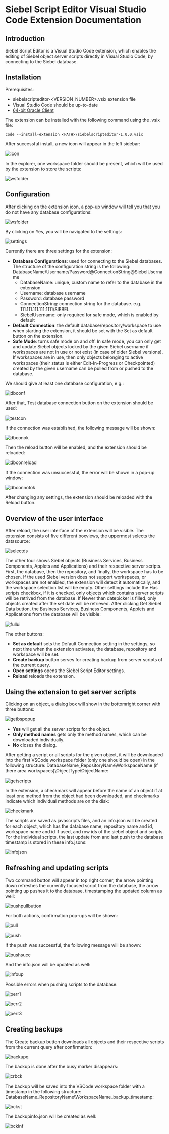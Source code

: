 # Siebel Script Editor Visual Studio Code Extension Documentation

## Introduction
Siebel Script Editor is a Visual Studio Code extension, which enables the editing of Siebel object server scripts directly in Visual Studio Code, by connecting to the Siebel database.

## Installation
Prerequisites:
- siebelscripteditor-\<VERSION_NUMBER\>.vsix extension file
-	Visual Studio Code should be up-to-date
-	[64-bit Oracle Client](https://www.oracle.com/database/technologies/instant-client/downloads.html)

The extension can be installed with the following command using the .vsix file:
```
code --install-extension <PATH>\siebelscripteditor-1.0.0.vsix
```
After successful install, a new icon will appear in the left sidebar:

![icon](/features/documentation/icon.PNG)

In the explorer, one workspace folder should be present, which will be used by the extension to store the scripts:

![wsfolder](/features/documentation/ws.png)

## Configuration
After clicking on the extension icon, a pop-up window will tell you that you do not have any database configurations:

![wsfolder](/features/documentation/nodbconf.PNG)

By clicking on Yes, you will be navigated to the settings:

![settings](/features/documentation/settings.PNG)

Currently there are three settings for the extension:
- __Database Configurations__: used for connecting to the Siebel databases. The structure of the configuration string is the following: DatabaseName/Username/Password@ConnectionString@SiebelUsername
  - DatabaseName: unique, custom name to refer to the database in the extension
  - Username: database username
  - Password: database password
  - ConnectionString: connection string for the database. e.g. 111.111.111.111:1111/SIEBEL
  - SiebelUsername: only required for safe mode, which is enabled by default
- __Default Connection__: the default database/repository/workspace to use when starting the extension, it should be set with the Set as default button on the extension.
- __Safe Mode__: turns safe mode on and off. In safe mode, you can only get and update Siebel objects locked by the given Siebel username if workspaces are not in use or not exist (in case of older Siebel versions). If workspaces are in use, then only objects belonging to active workspaces (their status is either Edit-In-Progress or Checkpointed) created by the given username can be pulled from or pushed to the database.

We should give at least one database configuration, e.g.:

![dbconf](/features/documentation/dbconf.PNG)

After that, Test database connection button on the extension should be used:

![testcon](/features/documentation/testcon.PNG)

If the connection was established, the following message will be shown:

![dbconok](/features/documentation/dbconok.PNG)

Then the reload button will be enabled, and the extension should be reloaded:

![dbconreload](/features/documentation/dbconreload.PNG)

If the connection was unsuccessful, the error will be shown in a pop-up window:

![dbconnotok](/features/documentation/dbconnotok.PNG)

After changing any settings, the extension should be reloaded with the Reload button.

## Overview of the user interface
After reload, the user interface of the extension will be visible. The extension consists of five different boxviews, the uppermost selects the datasource:

![selectds](/features/documentation/selectds.PNG)

The other four shows Siebel objects (Business Services, Business Components, Applets and Applications) and their respective server scripts. First, the database, then the repository, and finally, the workspace has to be chosen. If the used Siebel version does not support workspaces, or workspaces are not enabled, the extension will detect it automatically, and the workspace selection list will be empty. Other settings include the Has scripts checkbox, if it is checked, only objects which contains server scripts will be retrived from the database. If Newer than datepicker is filled, only objects created after the set date will be retrieved. After clicking Get Siebel Data button, the Business Services, Business Components, Applets and Applications from the database will be visible:

![fullui](/features/documentation/fullui.PNG)

The other buttons:
- __Set as default__ sets the Default Connection setting in the settings, so next time when the extension activates, the database, repository and workspace will be set.
- __Create backup__ button serves for creating backup from server scripts of the current query.
- __Open settings__ opens the Siebel Script Editor settings.
- __Reload__ reloads the extension.

## Using the extension to get server scripts
Clicking on an object, a dialog box will show in the bottomright corner with three buttons:

![getbspopup](/features/documentation/getbspopup.PNG)

- __Yes__ will get all the server scripts for the object.
- __Only method names__ gets only the method names, which can be downloaded individually.
- __No__ closes the dialog.

After getting a script or all scripts for the given object, it will be downloaded into the first VSCode workspace folder (only one should be open) in the following structure: DatabaseName_RepositoryName\WorkspaceName (if there area workspaces)\ObjectType\ObjectName:

![getscripts](/features/documentation/getscripts.PNG)

In the extension, a checkmark will appear before the name of an object if at least one method from the object had been downloaded, and checkmarks indicate which individual methods are on the disk:

![checkmark](/features/documentation/checkmark.PNG)

The scripts are saved as javascripts files, and an info.json will be created for each object, which has the database name, repository name and id, workspace name and id if used, and row ids of the siebel object and scripts. For the individual scripts, the last update from and last push to the database timestamp is stored in these info.jsons:

![infojson](/features/documentation/infojson.PNG)

## Refreshing and updating scripts
Two command button will appear in top right corner, the arrow pointing down refreshes the currently focused script from the database, the arrow pointing up pushes it to the database, timestamping the updated column as well:

![pushpullbutton](/features/documentation/pushpullbutton.PNG)

For both actions, confirmation pop-ups will be shown:

![pull](/features/documentation/pull.PNG)

![push](/features/documentation/push.PNG)

If the push was successful, the following message will be shown:

![pushsucc](/features/documentation/pushsucc.PNG)

And the info.json will be updated as well:

![infoup](/features/documentation/infoup.PNG)

Possible errors when pushing scripts to the database:

![perr1](/features/documentation/perr1.PNG)

![perr2](/features/documentation/perr2.PNG)

![perr3](/features/documentation/perr3.PNG)

## Creating backups
The Create backup button downloads all objects and their respective scripts from the current query after confirmation:

![backupq](/features/documentation/backupq.PNG)

The backup is done after the busy marker disappears: 

![crbck](/features/documentation/crbck.PNG)

The backup will be saved into the VSCode workspace folder with a timestamp in the following structure: DatabaseName_RepositoryName\WorkspaceName_backup_timestamp:

![bckst](/features/documentation/bckst.PNG)

The backupinfo.json will be created as well:

![bckinf](/features/documentation/bckinf.PNG)
